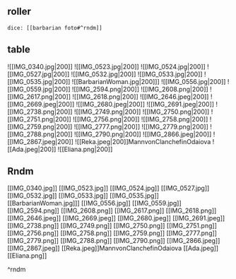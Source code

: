 ## roller
`dice: [[barbarian foto#^rndm]]`
## table
![[IMG_0340.jpg|200]]
![[IMG_0523.jpg|200]]
![[IMG_0524.jpg|200]]
![[IMG_0527.jpg|200]]
![[IMG_0532.jpg|200]]
![[IMG_0533.jpg|200]]
![[IMG_0535.jpg|200]]
![[BarbarianWoman.jpg|200]]]
![[IMG_0556.jpg|200]]
![[IMG_0559.jpg|200]]
![[IMG_2594.png|200]]
![[IMG_2608.png|200]]
![[IMG_2617.png|200]]
![[IMG_2618.png|200]]
![[IMG_2646.jpeg|200]]
![[IMG_2669.jpeg|200]]
![[IMG_2680.jpeg|200]]
![[IMG_2691.jpeg|200]]
![[IMG_2738.png|200]]
![[IMG_2749.png|200]]
![[IMG_2750.png|200]]
![[IMG_2751.png|200]]
![[IMG_2756.png|200]]
![[IMG_2758.png|200]]
![[IMG_2759.png|200]]
![[IMG_2777.png|200]]
![[IMG_2779.png|200]]
![[IMG_2788.png|200]]
![[IMG_2790.png|200]]
![[IMG_2866.jpeg|200]]
![[IMG_2867.jpeg|200]]
![[Reka.jpeg|200]]MannvonClanchefinOdaiova
![[Ada.jpeg|200]]
![[Eliana.png|200]]

## Rndm
[[IMG_0340.jpg]]
[[IMG_0523.jpg]]
[[IMG_0524.jpg]]
[[IMG_0527.jpg]]
[[IMG_0532.jpg]]
[[IMG_0533.jpg]]
[[IMG_0535.jpg]]
[[BarbarianWoman.jpg]]]
[[IMG_0556.jpg]]
[[IMG_0559.jpg]]
[[IMG_2594.png]]
[[IMG_2608.png]]
[[IMG_2617.png]]
[[IMG_2618.png]]
[[IMG_2646.jpeg]]
[[IMG_2669.jpeg]]
[[IMG_2680.jpeg]]
[[IMG_2691.jpeg]]
[[IMG_2738.png]]
[[IMG_2749.png]]
[[IMG_2750.png]]
[[IMG_2751.png]]
[[IMG_2756.png]]
[[IMG_2758.png]]
[[IMG_2759.png]]
[[IMG_2777.png]]
[[IMG_2779.png]]
[[IMG_2788.png]]
[[IMG_2790.png]]
[[IMG_2866.jpeg]]
[[IMG_2867.jpeg]]
[[Reka.jpeg]]MannvonClanchefinOdaiova
[[Ada.jpeg]]
[[Eliana.png]]

^rndm